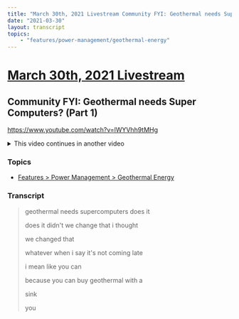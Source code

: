 ```yaml
---
title: "March 30th, 2021 Livestream Community FYI: Geothermal needs Super Computers? (Part 1)"
date: "2021-03-30"
layout: transcript
topics:
    - "features/power-management/geothermal-energy"
---
```

# [March 30th, 2021 Livestream](../2021-03-30.md)
## Community FYI: Geothermal needs Super Computers? (Part 1)
https://www.youtube.com/watch?v=lWYVhh9tMHg
<details>
<summary>This video continues in another video</summary>

* [March 30th, 2021 Livestream Community FYI: Geothermal needs Super Computers? (Part 2)](./yt-m79SbaPCbtk.md) [https://www.youtube.com/watch?v=m79SbaPCbtk](https://www.youtube.com/watch?v=m79SbaPCbtk)
</details>


### Topics
* [Features > Power Management > Geothermal Energy](../topics/features/power-management/geothermal-energy.md)

### Transcript

> geothermal needs supercomputers does it
>
> does it didn't we change that i thought
>
> we changed that
>
> whatever when i say it's not coming late
>
> i mean like you can
>
> because you can buy geothermal with a
>
> sink
>
> you
